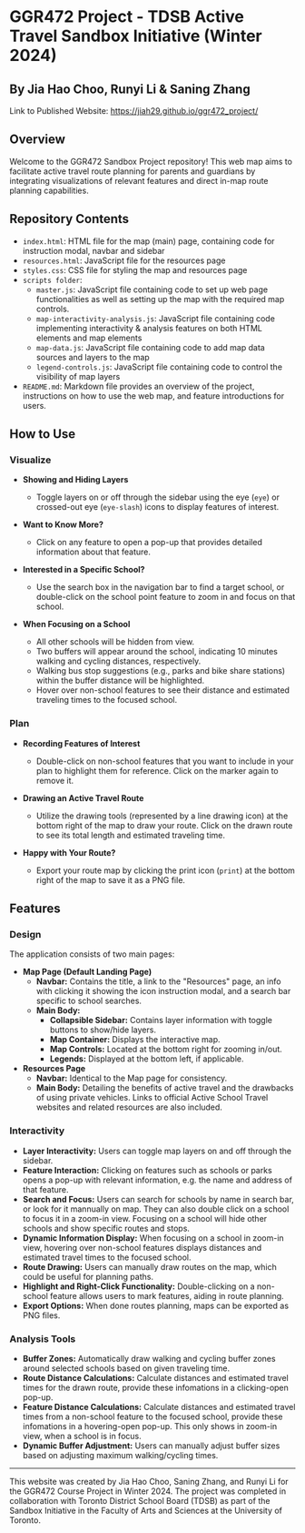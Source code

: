 # GGR472 Project - TDSB Active Travel Sandbox Initiative (Winter 2024)

## By Jia Hao Choo, Runyi Li & Saning Zhang

Link to Published Website: https://jiah29.github.io/ggr472_project/

## Overview
Welcome to the GGR472 Sandbox Project repository! This web map aims to facilitate active travel route planning for parents and guardians by integrating visualizations of relevant features and direct in-map route planning capabilities.

## Repository Contents

- `index.html`: HTML file for the map (main) page, containing code for instruction modal, navbar and sidebar
- `resources.html`: JavaScript file for the resources page
- `styles.css`: CSS file for styling the map and resources page
- `scripts folder`:
    - `master.js`: JavaScript file containing code to set up web page functionalities as well as setting up the map with the required map controls.
    - `map-interactivity-analysis.js`: JavaScript file containing code implementing interactivity & analysis features on both HTML elements and map elements
    - `map-data.js`: JavaScript file containing code to add map data sources and layers to the map
    - `legend-controls.js`: JavaScript file containing code to control the visibility of map layers
- `README.md`: Markdown file provides an overview of the project, instructions on how to use the web map, and feature introductions for users.

## How to Use

### Visualize

- **Showing and Hiding Layers**
  - Toggle layers on or off through the sidebar using the eye (`eye`) or crossed-out eye (`eye-slash`) icons to display features of interest.

- **Want to Know More?**
  - Click on any feature to open a pop-up that provides detailed information about that feature.

- **Interested in a Specific School?**
  - Use the search box in the navigation bar to find a target school, or double-click on the school point feature to zoom in and focus on that school.

- **When Focusing on a School**
  - All other schools will be hidden from view.
  - Two buffers will appear around the school, indicating 10 minutes walking and cycling distances, respectively.
  - Walking bus stop suggestions (e.g., parks and bike share stations) within the buffer distance will be highlighted.
  - Hover over non-school features to see their distance and estimated traveling times to the focused school.

### Plan

- **Recording Features of Interest**
  - Double-click on non-school features that you want to include in your plan to highlight them for reference. Click on the marker again to remove it.

- **Drawing an Active Travel Route**
  - Utilize the drawing tools (represented by a line drawing icon) at the bottom right of the map to draw your route. Click on the drawn route to see its total length and estimated traveling time.

- **Happy with Your Route?**
  - Export your route map by clicking the print icon (`print`) at the bottom right of the map to save it as a PNG file.

## Features

### Design
The application consists of two main pages:
- **Map Page (Default Landing Page)**
  - **Navbar:** Contains the title, a link to the "Resources" page, an info with clicking it showing the icon instruction modal, and a search bar specific to school searches. 
  - **Main Body:** 
    - **Collapsible Sidebar:** Contains layer information with toggle buttons to show/hide layers.
    - **Map Container:** Displays the interactive map.
    - **Map Controls:** Located at the bottom right for zooming in/out.
    - **Legends:** Displayed at the bottom left, if applicable.
- **Resources Page**
  - **Navbar:** Identical to the Map page for consistency.
  - **Main Body:** Detailing the benefits of active travel and the drawbacks of using private vehicles. Links to official Active School Travel websites and related resources are also included.

### Interactivity
- **Layer Interactivity:** Users can toggle map layers on and off through the sidebar.
- **Feature Interaction:** Clicking on features such as schools or parks opens a pop-up with relevant information, e.g. the name and address of that feature.
- **Search and Focus:** Users can search for schools by name in search bar, or look for it mannually on map. They can also double click on a school to focus it in a zoom-in view. Focusing on a school will hide other schools and show specific routes and stops.
- **Dynamic Information Display:** When focusing on a school in zoom-in view, hovering over non-school features displays distances and estimated travel times to the focused school.
- **Route Drawing:** Users can manually draw routes on the map, which could be useful for planning paths. 
- **Highlight and Right-Click Functionality:** Double-clicking on a non-school feature allows users to mark features, aiding in route planning.
- **Export Options:** When done routes planning, maps can be exported as PNG files.

### Analysis Tools
- **Buffer Zones:** Automatically draw walking and cycling buffer zones around selected schools based on given traveling time.
- **Route Distance Calculations:** Calculate distances and estimated travel times for the drawn route, provide these infomations in a clicking-open pop-up.
- **Feature Distance Calculations:** Calculate distances and estimated travel times from a non-school feature to the focused school, provide these infomations in a hovering-open pop-up. This only shows in zoom-in view, when a school is in focus.
- **Dynamic Buffer Adjustment:** Users can manually adjust buffer sizes based on adjusting maximum walking/cycling times.

---

This website was created by Jia Hao Choo, Saning Zhang, and Runyi Li for the GGR472 Course Project in Winter 2024. The project was completed in collaboration with Toronto District School Board (TDSB) as part of the Sandbox Initiative in the Faculty of Arts and Sciences at the University of Toronto.